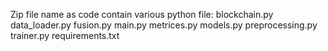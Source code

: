 Zip file name as code contain various python file:
blockchain.py
data_loader.py
fusion.py
main.py
metrices.py
models.py
preprocessing.py
trainer.py
requirements.txt
